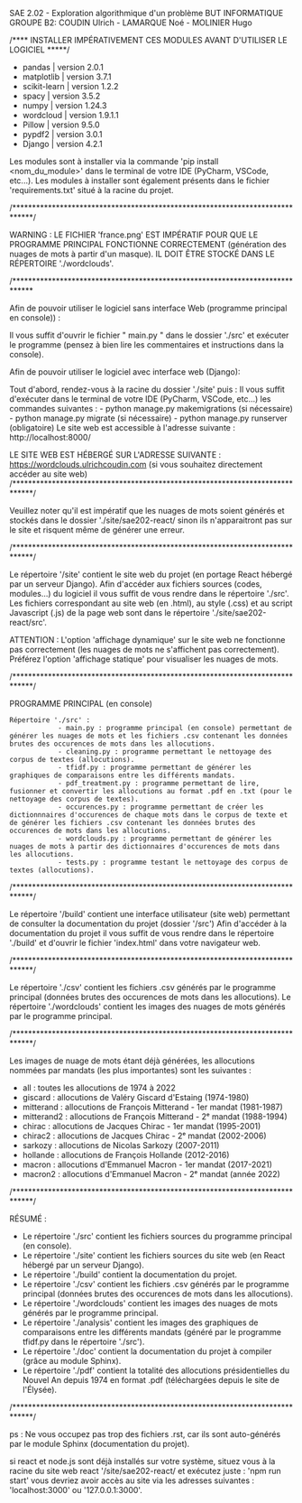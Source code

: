 SAE 2.02 - Exploration algorithmique d'un problème
BUT INFORMATIQUE
GROUPE B2:
COUDIN Ulrich - LAMARQUE Noé - MOLINIER Hugo


/**** INSTALLER IMPÉRATIVEMENT CES MODULES AVANT D'UTILISER LE LOGICIEL *****/
- pandas | version 2.0.1
- matplotlib | version 3.7.1
- scikit-learn | version 1.2.2
- spacy | version 3.5.2
- numpy | version 1.24.3
- wordcloud | version 1.9.1.1
- Pillow | version 9.5.0
- pypdf2 | version 3.0.1
- Django | version 4.2.1

Les modules sont à installer via la commande 'pip install <nom_du_module>' dans le terminal de votre IDE (PyCharm, VSCode, etc...).
Les modules à installer sont également présents dans le fichier 'requirements.txt' situé à la racine du projet.

/*****************************************************************************/

WARNING : LE FICHIER 'france.png' EST IMPÉRATIF POUR QUE LE PROGRAMME PRINCIPAL FONCTIONNE CORRECTEMENT (génération des nuages de mots à partir d'un masque).
IL DOIT ÊTRE STOCKÉ DANS LE RÉPERTOIRE './wordclouds'.

/*****************************************************************************

Afin de pouvoir utiliser le logiciel sans interface Web (programme principal en console)) :

Il vous suffit d'ouvrir le fichier " main.py " dans le dossier './src' et exécuter le programme (pensez à bien lire les commentaires et instructions dans la console).

Afin de pouvoir utiliser le logiciel avec interface web (Django):

  Tout d'abord, rendez-vous à la racine du dossier './site' puis :
        Il vous suffit d'exécuter dans le terminal de votre IDE (PyCharm, VSCode, etc...) les commandes suivantes :
                - python manage.py makemigrations (si nécessaire)
                - python manage.py migrate (si nécessaire)
                - python manage.py runserver (obligatoire)
Le site web est accessible à l'adresse suivante : http://localhost:8000/

LE SITE WEB EST HÉBERGÉ SUR L'ADRESSE SUIVANTE : https://wordclouds.ulrichcoudin.com (si vous souhaitez directement accéder au site web)
/*****************************************************************************/

Veuillez noter qu'il est impératif que les nuages de mots soient générés et stockés dans le dossier './site/sae202-react/ sinon ils n'apparaitront pas sur le site et risquent même de générer une erreur.

/*****************************************************************************/

Le répertoire '/site' contient le site web du projet (en portage React hébergé par un serveur Django).
Afin d'accéder aux fichiers sources (codes, modules...) du logiciel il vous suffit de vous rendre dans le répertoire './src'.
Les fichiers correspondant au site web (en .html), au style (.css) et au script Javascript (.js) de la page web sont dans le répertoire './site/sae202-react/src'.

ATTENTION : L'option 'affichage dynamique' sur le site web ne fonctionne pas correctement (les nuages de mots ne s'affichent pas correctement).
Préférez l'option 'affichage statique' pour visualiser les nuages de mots.

/*****************************************************************************/

PROGRAMME PRINCIPAL (en console) 

    Répertoire './src' :
                - main.py : programme principal (en console) permettant de générer les nuages de mots et les fichiers .csv contenant les données brutes des occurences de mots dans les allocutions.
                - cleaning.py : programme permettant le nettoyage des corpus de textes (allocutions).
                - tfidf.py : programme permettant de générer les graphiques de comparaisons entre les différents mandats.
                - pdf_treatment.py : programme permettant de lire, fusionner et convertir les allocutions au format .pdf en .txt (pour le nettoyage des corpus de textes).
                - occurences.py : programme permettant de créer les dictionnnaires d'occurences de chaque mots dans le corpus de texte et de générer les fichiers .csv contenant les données brutes des occurences de mots dans les allocutions.
                - wordclouds.py : programme permettant de générer les nuages de mots à partir des dictionnaires d'occurences de mots dans les allocutions.
                - tests.py : programme testant le nettoyage des corpus de textes (allocutions).

/*****************************************************************************/

Le répertoire '/build' contient une interface utilisateur (site web) permettant de consulter la documentation du projet (dossier '/src')
Afin d'accéder à la documentation du projet il vous suffit de vous rendre dans le répertoire './build' et d'ouvrir le fichier 'index.html' dans votre navigateur web.

/*****************************************************************************/

Le répertoire './csv' contient les fichiers .csv générés par le programme principal (données brutes des occurences de mots dans les allocutions).
Le répertoire './wordclouds' contient les images des nuages de mots générés par le programme principal.

/*****************************************************************************/

Les images de nuage de mots étant déjà générées, les allocutions nommées par mandats (les plus importantes) sont les suivantes :

- all : toutes les allocutions de 1974 à 2022
- giscard : allocutions de Valéry Giscard d'Estaing (1974-1980)
- mitterand : allocutions de François Mitterand - 1er mandat (1981-1987)
- mitterand2 : allocutions de François Mitterand - 2ᵉ mandat (1988-1994)
- chirac : allocutions de Jacques Chirac - 1er mandat (1995-2001)
- chirac2 : allocutions de Jacques Chirac - 2ᵉ mandat (2002-2006)
- sarkozy : allocutions de Nicolas Sarkozy (2007-2011)
- hollande : allocutions de François Hollande (2012-2016)
- macron : allocutions d'Emmanuel Macron - 1er mandat (2017-2021)
- macron2 : allocutions d'Emmanuel Macron - 2ᵉ mandat (année 2022)

/*****************************************************************************/

RÉSUMÉ : 
  - Le répertoire './src' contient les fichiers sources du programme principal (en console).
  - Le répertoire './site' contient les fichiers sources du site web (en React hébergé par un serveur Django).
  - Le répertoire './build' contient la documentation du projet.
  - Le répertoire './csv' contient les fichiers .csv générés par le programme principal (données brutes des occurences de mots dans les allocutions).
  - Le répertoire './wordclouds' contient les images des nuages de mots générés par le programme principal.
  - Le répertoire './analysis' contient les images des graphiques de comparaisons entre les différents mandats (généré par le programme tfidf.py dans le répertoire './src').
  - Le répertoire './doc' contient la documentation du projet à compiler (grâce au module Sphinx).
  - Le répertoire './pdf' contient la totalité des allocutions présidentielles du Nouvel An depuis 1974 en format .pdf (téléchargées depuis le site de l'Élysée).

/*****************************************************************************/

ps : Ne vous occupez pas trop des fichiers .rst, car ils sont auto-générés par le module Sphinx (documentation du projet).

si react et node.js sont déjà installés sur votre système, situez vous à la racine du site web react '/site/sae202-react/ et exécutez juste : 'npm run start' vous devriez avoir accès au site via les adresses suivantes : 'localhost:3000' ou '127.0.0.1:3000'.